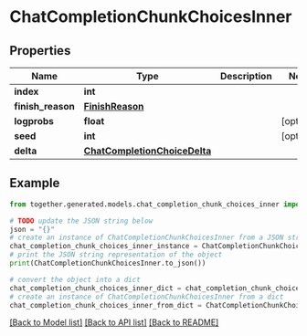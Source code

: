 # ChatCompletionChunkChoicesInner


## Properties

Name | Type | Description | Notes
------------ | ------------- | ------------- | -------------
**index** | **int** |  |
**finish_reason** | [**FinishReason**](FinishReason.md) |  |
**logprobs** | **float** |  | [optional]
**seed** | **int** |  | [optional]
**delta** | [**ChatCompletionChoiceDelta**](ChatCompletionChoiceDelta.md) |  |

## Example

```python
from together.generated.models.chat_completion_chunk_choices_inner import ChatCompletionChunkChoicesInner

# TODO update the JSON string below
json = "{}"
# create an instance of ChatCompletionChunkChoicesInner from a JSON string
chat_completion_chunk_choices_inner_instance = ChatCompletionChunkChoicesInner.from_json(json)
# print the JSON string representation of the object
print(ChatCompletionChunkChoicesInner.to_json())

# convert the object into a dict
chat_completion_chunk_choices_inner_dict = chat_completion_chunk_choices_inner_instance.to_dict()
# create an instance of ChatCompletionChunkChoicesInner from a dict
chat_completion_chunk_choices_inner_from_dict = ChatCompletionChunkChoicesInner.from_dict(chat_completion_chunk_choices_inner_dict)
```
[[Back to Model list]](../README.md#documentation-for-models) [[Back to API list]](../README.md#documentation-for-api-endpoints) [[Back to README]](../README.md)
